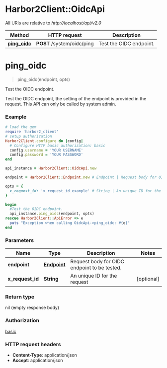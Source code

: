 # Harbor2Client::OidcApi

All URIs are relative to *http://localhost/api/v2.0*

Method | HTTP request | Description
------------- | ------------- | -------------
[**ping_oidc**](OidcApi.md#ping_oidc) | **POST** /system/oidc/ping | Test the OIDC endpoint.


# **ping_oidc**
> ping_oidc(endpoint, opts)

Test the OIDC endpoint.

Test the OIDC endpoint, the setting of the endpoint is provided in the request.  This API can only be called by system admin. 

### Example
```ruby
# load the gem
require 'harbor2_client'
# setup authorization
Harbor2Client.configure do |config|
  # Configure HTTP basic authorization: basic
  config.username = 'YOUR USERNAME'
  config.password = 'YOUR PASSWORD'
end

api_instance = Harbor2Client::OidcApi.new

endpoint = Harbor2Client::Endpoint.new # Endpoint | Request body for OIDC endpoint to be tested.

opts = { 
  x_request_id: 'x_request_id_example' # String | An unique ID for the request
}

begin
  #Test the OIDC endpoint.
  api_instance.ping_oidc(endpoint, opts)
rescue Harbor2Client::ApiError => e
  puts "Exception when calling OidcApi->ping_oidc: #{e}"
end
```

### Parameters

Name | Type | Description  | Notes
------------- | ------------- | ------------- | -------------
 **endpoint** | [**Endpoint**](Endpoint.md)| Request body for OIDC endpoint to be tested. | 
 **x_request_id** | **String**| An unique ID for the request | [optional] 

### Return type

nil (empty response body)

### Authorization

[basic](../README.md#basic)

### HTTP request headers

 - **Content-Type**: application/json
 - **Accept**: application/json



